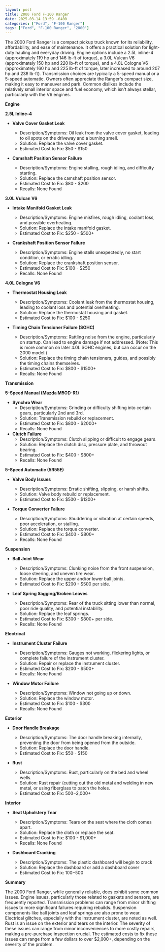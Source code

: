 ```yaml
---
layout: post
title: 2000 Ford F-100 Ranger
date: 2025-03-14 13:59 -0400
categories: ["Ford", "F-100 Ranger"]
tags: ["Ford", "F-100 Ranger", "2000"]
---
```

The 2000 Ford Ranger is a compact pickup truck known for its reliability, affordability, and ease of maintenance. It offers a practical solution for light-duty hauling and everyday driving. Engine options include a 2.5L inline-4 (approximately 119 hp and 146 lb-ft of torque), a 3.0L Vulcan V6 (approximately 150 hp and 220 lb-ft of torque), and a 4.0L Cologne V6 (approximately 160 hp and 225 lb-ft of torque, later increased to around 207 hp and 238 lb-ft). Transmission choices are typically a 5-speed manual or a 5-speed automatic. Owners often appreciate the Ranger's compact size, making it easy to maneuver and park. Common dislikes include the relatively small interior space and fuel economy, which isn't always stellar, particularly with the V6 engines.

**Engine**

**2.5L Inline-4**

*   **Valve Cover Gasket Leak**
    *   Description/Symptoms: Oil leak from the valve cover gasket, leading to oil spots on the driveway and a burning smell.
    *   Solution: Replace the valve cover gasket.
    *   Estimated Cost to Fix: $50 - $150

*   **Camshaft Position Sensor Failure**
    *   Description/Symptoms: Engine stalling, rough idling, and difficulty starting.
    *   Solution: Replace the camshaft position sensor.
    *   Estimated Cost to Fix: $80 - $200
    *   Recalls: None Found

**3.0L Vulcan V6**

*   **Intake Manifold Gasket Leak**
    *   Description/Symptoms: Engine misfires, rough idling, coolant loss, and possible overheating.
    *   Solution: Replace the intake manifold gasket.
    *   Estimated Cost to Fix: $250 - $500+

*   **Crankshaft Position Sensor Failure**
    *   Description/Symptoms: Engine stalls unexpectedly, no start condition, or erratic idling.
    *   Solution: Replace the crankshaft position sensor.
    *   Estimated Cost to Fix: $100 - $250
    *   Recalls: None Found

**4.0L Cologne V6**

*   **Thermostat Housing Leak**
    *   Description/Symptoms: Coolant leak from the thermostat housing, leading to coolant loss and potential overheating.
    *   Solution: Replace the thermostat housing and gasket.
    *   Estimated Cost to Fix: $100 - $250

*   **Timing Chain Tensioner Failure (SOHC)**
    *   Description/Symptoms: Rattling noise from the engine, particularly on startup. Can lead to engine damage if not addressed. (Note: This is more common on later 4.0L SOHC engines, but can occur on the 2000 model.)
    *   Solution: Replace the timing chain tensioners, guides, and possibly the timing chains themselves.
    *   Estimated Cost to Fix: $800 - $1500+
    *   Recalls: None Found

**Transmission**

**5-Speed Manual (Mazda M5OD-R1)**

*   **Synchro Wear**
    *   Description/Symptoms: Grinding or difficulty shifting into certain gears, particularly 2nd and 3rd.
    *   Solution: Transmission rebuild or replacement.
    *   Estimated Cost to Fix: $800 - $2000+
    *   Recalls: None Found
*   **Clutch Failure**
    *   Description/Symptoms: Clutch slipping or difficult to engage gears.
    *   Solution: Replace the clutch disc, pressure plate, and throwout bearing.
    *   Estimated Cost to Fix: $400 - $800+
    *   Recalls: None Found

**5-Speed Automatic (5R55E)**

*   **Valve Body Issues**
    *   Description/Symptoms: Erratic shifting, slipping, or harsh shifts.
    *   Solution: Valve body rebuild or replacement.
    *   Estimated Cost to Fix: $500 - $1200+

*   **Torque Converter Failure**
    *   Description/Symptoms: Shuddering or vibration at certain speeds, poor acceleration, or stalling.
    *   Solution: Replace the torque converter.
    *   Estimated Cost to Fix: $400 - $800+
    *   Recalls: None Found

**Suspension**

*   **Ball Joint Wear**
    *   Description/Symptoms: Clunking noise from the front suspension, loose steering, and uneven tire wear.
    *   Solution: Replace the upper and/or lower ball joints.
    *   Estimated Cost to Fix: $200 - $500 per side.

*   **Leaf Spring Sagging/Broken Leaves**
    *   Description/Symptoms: Rear of the truck sitting lower than normal, poor ride quality, and potential instability.
    *   Solution: Replace the leaf springs.
    *   Estimated Cost to Fix: $300 - $800+ per side.
    *   Recalls: None Found

**Electrical**

*   **Instrument Cluster Failure**
    *   Description/Symptoms: Gauges not working, flickering lights, or complete failure of the instrument cluster.
    *   Solution: Repair or replace the instrument cluster.
    *   Estimated Cost to Fix: $200 - $500+
    *   Recalls: None Found

*   **Window Motor Failure**
    *   Description/Symptoms: Window not going up or down.
    *   Solution: Replace the window motor.
    *   Estimated Cost to Fix: $100 - $300
    *   Recalls: None Found

**Exterior**

*   **Door Handle Breakage**
    *   Description/Symptoms: The door handle breaking internally, preventing the door from being opened from the outside.
    *   Solution: Replace the door handle.
    *   Estimated Cost to Fix: $50 - $150

*   **Rust**
    *   Description/Symptoms: Rust, particularly on the bed and wheel wells.
    *   Solution: Rust repair (cutting out the old metal and welding in new metal, or using fiberglass to patch the holes.
    *   Estimated Cost to Fix: $500-$2,000+

**Interior**

*   **Seat Upholstery Tear**
    *   Description/Symptoms: Tears on the seat where the cloth comes apart.
    *   Solution: Replace the cloth or replace the seat.
    *   Estimated Cost to Fix: $100 - $1,000+
    *   Recalls: None Found

*   **Dashboard Cracking**
    *   Description/Symptoms: The plastic dashboard will begin to crack
    *   Solution: Replace the dashboard or add a dashboard cover
    *   Estimated Cost to Fix: $100-$500

**Summary**

The 2000 Ford Ranger, while generally reliable, does exhibit some common issues. Engine issues, particularly those related to gaskets and sensors, are frequently reported. Transmission problems can range from minor shifting issues to more significant failures requiring rebuilds. Suspension components like ball joints and leaf springs are also prone to wear. Electrical glitches, especially with the instrument cluster, are noted as well. Rust is an issue on the exterior and tears on the interior. The severity of these issues can range from minor inconveniences to more costly repairs, making a pre-purchase inspection crucial. The estimated costs to fix these issues can range from a few dollars to over $2,000+, depending on the severity of the problem.

